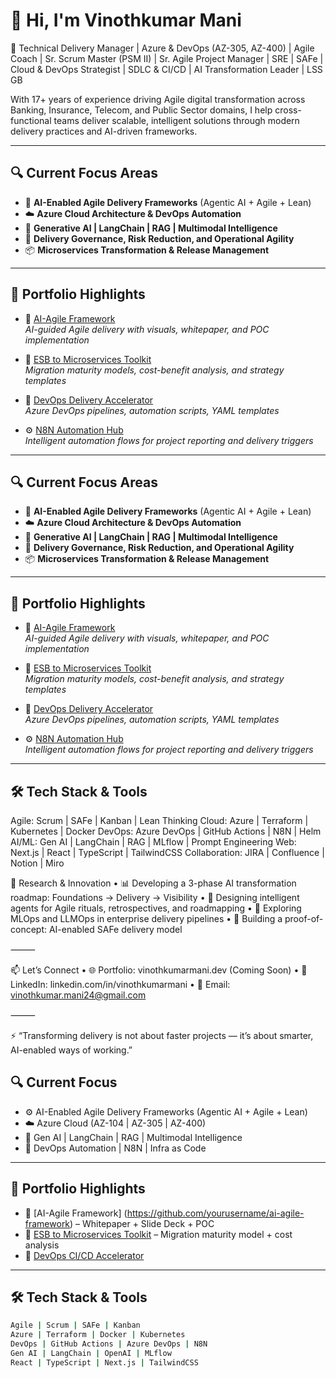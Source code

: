 # 👋 Hi, I'm Vinothkumar Mani

🚀 Technical Delivery Manager | Azure & DevOps (AZ-305, AZ-400) | Agile Coach | Sr. Scrum Master (PSM II) | Sr. Agile Project Manager | SRE | SAFe | Cloud & DevOps Strategist | SDLC & CI/CD | AI Transformation Leader | LSS GB

With 17+ years of experience driving Agile digital transformation across Banking, Insurance, Telecom, and Public Sector domains, I help cross-functional teams deliver scalable, intelligent solutions through modern delivery practices and AI-driven frameworks.

---
## 🔍 Current Focus Areas

- 🔁 **AI-Enabled Agile Delivery Frameworks** (Agentic AI + Agile + Lean)
- ☁️ **Azure Cloud Architecture & DevOps Automation**
- 🤖 **Generative AI | LangChain | RAG | Multimodal Intelligence**
- 🧠 **Delivery Governance, Risk Reduction, and Operational Agility**
- 📦 **Microservices Transformation & Release Management**

---

## 📌 Portfolio Highlights

- 📘 [AI-Agile Framework](https://github.com/yourusername/ai-agile-framework)  
  _AI-guided Agile delivery with visuals, whitepaper, and POC implementation_

- 🔄 [ESB to Microservices Toolkit](https://github.com/yourusername/esb-to-microservices-migration)  
  _Migration maturity models, cost-benefit analysis, and strategy templates_

- 🚀 [DevOps Delivery Accelerator](https://github.com/yourusername/devops-delivery-accelerator)  
  _Azure DevOps pipelines, automation scripts, YAML templates_

- ⚙️ [N8N Automation Hub](https://github.com/yourusername/n8n-enterprise-automation)  
  _Intelligent automation flows for project reporting and delivery triggers_

---

## 🔍 Current Focus Areas

- 🔁 **AI-Enabled Agile Delivery Frameworks** (Agentic AI + Agile + Lean)
- ☁️ **Azure Cloud Architecture & DevOps Automation**
- 🤖 **Generative AI | LangChain | RAG | Multimodal Intelligence**
- 🧠 **Delivery Governance, Risk Reduction, and Operational Agility**
- 📦 **Microservices Transformation & Release Management**

---

## 📌 Portfolio Highlights

- 📘 [AI-Agile Framework](https://github.com/yourusername/ai-agile-framework)  
  _AI-guided Agile delivery with visuals, whitepaper, and POC implementation_

- 🔄 [ESB to Microservices Toolkit](https://github.com/yourusername/esb-to-microservices-migration)  
  _Migration maturity models, cost-benefit analysis, and strategy templates_

- 🚀 [DevOps Delivery Accelerator](https://github.com/yourusername/devops-delivery-accelerator)  
  _Azure DevOps pipelines, automation scripts, YAML templates_

- ⚙️ [N8N Automation Hub](https://github.com/yourusername/n8n-enterprise-automation)  
  _Intelligent automation flows for project reporting and delivery triggers_

---

## 🛠 Tech Stack & Tools

Agile: Scrum | SAFe | Kanban | Lean Thinking
Cloud: Azure | Terraform | Kubernetes | Docker
DevOps: Azure DevOps | GitHub Actions | N8N | Helm
AI/ML: Gen AI | LangChain | RAG | MLflow | Prompt Engineering
Web: Next.js | React | TypeScript | TailwindCSS
Collaboration: JIRA | Confluence | Notion | Miro

🧠 Research & Innovation
	•	📊 Developing a 3-phase AI transformation roadmap: Foundations → Delivery → Visibility
	•	🤝 Designing intelligent agents for Agile rituals, retrospectives, and roadmapping
	•	🧩 Exploring MLOps and LLMOps in enterprise delivery pipelines
	•	🎯 Building a proof-of-concept: AI-enabled SAFe delivery model

⸻

📫 Let’s Connect
	•	🌐 Portfolio: vinothkumarmani.dev (Coming Soon)
	•	💼 LinkedIn: linkedin.com/in/vinothkumarmani
	•	📧 Email: vinothkumar.mani24@gmail.com

⸻

⚡ “Transforming delivery is not about faster projects — it’s about smarter, AI-enabled ways of working.”






## 🔍 Current Focus
- ⚙️ AI-Enabled Agile Delivery Frameworks (Agentic AI + Agile + Lean)
- ☁️ Azure Cloud (AZ-104 | AZ-305 | AZ-400)
- 🤖 Gen AI | LangChain | RAG | Multimodal Intelligence
- 🔁 DevOps Automation | N8N | Infra as Code

---

## 📌 Portfolio Highlights
- 📘 [AI-Agile Framework] (https://github.com/yourusername/ai-agile-framework) – Whitepaper + Slide Deck + POC
- 🔄 [ESB to Microservices Toolkit](https://github.com/yourusername/esb-to-microservices-migration) – Migration maturity model + cost analysis
- 🚀 [DevOps CI/CD Accelerator](https://github.com/yourusername/devops-delivery-accelerator)

---

## 🛠 Tech Stack & Tools
```bash
Agile | Scrum | SAFe | Kanban
Azure | Terraform | Docker | Kubernetes
DevOps | GitHub Actions | Azure DevOps | N8N
Gen AI | LangChain | OpenAI | MLflow
React | TypeScript | Next.js | TailwindCSS
